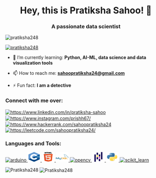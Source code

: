 <h1 align="center">Hey, this is Pratiksha Sahoo! 👋 </h1>
<h3 align="center">A passionate data scientist</h3>

<p align="left"> <img src="https://komarev.com/ghpvc/?username=pratiksha248&label=Profile%20views&color=0e75b6&style=flat" alt="pratiksha248" /> </p>

<p align="left"> <a href="https://github.com/ryo-ma/github-profile-trophy"><img src="https://github-profile-trophy.vercel.app/?username=pratiksha248" alt="pratiksha248" /></a> </p>

- 🌱 I’m currently learning: **Python, AI-ML, data science and data visualization tools**

- 📫 How to reach me: **sahoopratiksha24@gmail.com**

- ⚡ Fun fact: **I am a detective**

<h3 align="left">Connect with me over:</h3>
<p align="left">
<a href="https://www.linkedin.com/in/pratiksha-sahoo" target="blank"><img align="center" src="https://raw.githubusercontent.com/rahuldkjain/github-profile-readme-generator/master/src/images/icons/Social/linked-in-alt.svg" alt="https://www.linkedin.com/in/pratiksha-sahoo" height="30" width="40" /></a>
<a href="https://www.instagram.com/prishh67/" target="blank"><img align="center" src="https://raw.githubusercontent.com/rahuldkjain/github-profile-readme-generator/master/src/images/icons/Social/instagram.svg" alt="https://www.instagram.com/prishh67/" height="30" width="40" /></a>
<a href="https://www.hackerrank.com/sahoopratiksha24" target="blank"><img align="center" src="https://raw.githubusercontent.com/rahuldkjain/github-profile-readme-generator/master/src/images/icons/Social/hackerrank.svg" alt="https://www.hackerrank.com/sahoopratiksha24" height="30" width="40" /></a>
<a href="https://leetcode.com/sahoopratiksha24/" target="blank"><img align="center" src="https://raw.githubusercontent.com/rahuldkjain/github-profile-readme-generator/master/src/images/icons/Social/leet-code.svg" alt="https://leetcode.com/sahoopratiksha24/" height="30" width="40" /></a>
</p>

<h3 align="left">Languages and Tools:</h3>
<p align="left"> <a href="https://www.arduino.cc/" target="_blank" rel="noreferrer"> <img src="https://cdn.worldvectorlogo.com/logos/arduino-1.svg" alt="arduino" width="40" height="30"/> </a> <a href="https://www.w3schools.com/cpp/" target="_blank" rel="noreferrer"> <img src="https://raw.githubusercontent.com/devicons/devicon/master/icons/cplusplus/cplusplus-original.svg" alt="cplusplus" width="40" height="30"/> </a> <a href="https://www.w3.org/html/" target="_blank" rel="noreferrer"> <img src="https://raw.githubusercontent.com/devicons/devicon/master/icons/html5/html5-original-wordmark.svg" alt="html5" width="40" height="30"/> </a> <a href="https://www.mysql.com/" target="_blank" rel="noreferrer"> <img src="https://raw.githubusercontent.com/devicons/devicon/master/icons/mysql/mysql-original-wordmark.svg" alt="mysql" width="40" height="30"/> </a> <a href="https://opencv.org/" target="_blank" rel="noreferrer"> <img src="https://www.vectorlogo.zone/logos/opencv/opencv-icon.svg" alt="opencv" width="40" height="30"/> </a> <a href="https://pandas.pydata.org/" target="_blank" rel="noreferrer"> <img src="https://raw.githubusercontent.com/devicons/devicon/2ae2a900d2f041da66e950e4d48052658d850630/icons/pandas/pandas-original.svg" alt="pandas" width="40" height="30"/> </a> <a href="https://www.python.org" target="_blank" rel="noreferrer"> <img src="https://raw.githubusercontent.com/devicons/devicon/master/icons/python/python-original.svg" alt="python" width="40" height="30"/> </a> <a href="https://scikit-learn.org/" target="_blank" rel="noreferrer"> <img src="https://upload.wikimedia.org/wikipedia/commons/0/05/Scikit_learn_logo_small.svg" alt="scikit_learn" width="40" height="30"/> </a> </p>

<p><img align="left" src="https://github-readme-stats.vercel.app/api/top-langs?username=Pratiksha248&show_icons=true&locale=en&layout=compact" alt="Pratiksha248" /></p>

<p>&nbsp;<img align="center" src="https://github-readme-stats.vercel.app/api?username=Pratiksha248&show_icons=true&locale=en" alt="Pratiksha248" /></p>
